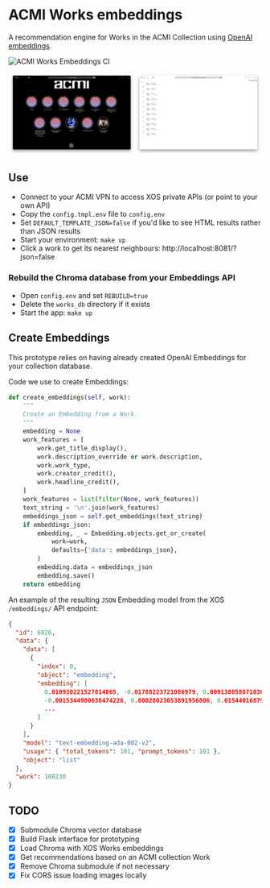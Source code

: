 # ACMI Works embeddings

A recommendation engine for Works in the ACMI Collection using [OpenAI embeddings](https://platform.openai.com/docs/guides/embeddings/what-are-embeddings).

![ACMI Works Embeddings CI](https://github.com/ACMILabs/works-embeddings/workflows/ACMI%20Works%20Embeddings%20CI/badge.svg)

<img src="works-explorer-home-v2.png" width="50%" alt="ACMI Works explorer frontend" title="ACMI Works explorer frontend" /><img src="works-explorer-home-json-v2.png" width="50%" alt="ACMI Works explorer JSON server" title="ACMI Works explorer JSON server" />

## Use

* Connect to your ACMI VPN to access XOS private APIs (or point to your own API)
* Copy the `config.tmpl.env` file to `config.env`
* Set `DEFAULT_TEMPLATE_JSON=false` if you'd like to see HTML results rather than JSON results
* Start your environment: `make up`
* Click a work to get its nearest neighbours: http://localhost:8081/?json=false

### Rebuild the Chroma database from your Embeddings API

* Open `config.env` and set `REBUILD=true`
* Delete the `works_db` directory if it exists
* Start the app: `make up`

## Create Embeddings

This prototype relies on having already created OpenAI Embeddings for your collection database.

Code we use to create Embeddings:

```python
def create_embeddings(self, work):
    """
    Create an Embedding from a Work.
    """
    embedding = None
    work_features = [
        work.get_title_display(),
        work.description_override or work.description,
        work.work_type,
        work.creator_credit(),
        work.headline_credit(),
    ]
    work_features = list(filter(None, work_features))
    text_string = '\n'.join(work_features)
    embeddings_json = self.get_embeddings(text_string)
    if embeddings_json:
        embedding, _ = Embedding.objects.get_or_create(
            work=work,
            defaults={'data': embeddings_json},
        )
        embedding.data = embeddings_json
        embedding.save()
    return embedding
```

An example of the resulting `JSON` Embedding model from the XOS `/embeddings/` API endpoint:

```json
{
  "id": 6826,
  "data": {
    "data": [
      {
        "index": 0,
        "object": "embedding",
        "embedding": [
          0.010930221527814865, -0.01788223721086979, 0.009138058871030807,
          -0.0015344980638474226, 0.00028023053891956806, 0.015440168790519238,
          ...
        ]
      }
    ],
    "model": "text-embedding-ada-002-v2",
    "usage": { "total_tokens": 101, "prompt_tokens": 101 },
    "object": "list"
  },
  "work": 108230
}
```

## TODO

- [x] Submodule Chroma vector database
- [x] Build Flask interface for prototyping
- [x] Load Chroma with XOS Works embeddings
- [x] Get recommendations based on an ACMI collection Work
- [x] Remove Chroma submodule if not necessary
- [x] Fix CORS issue loading images locally
